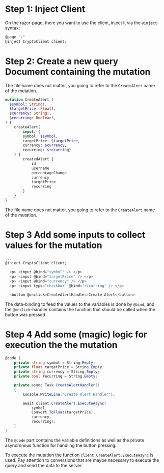 # Step 1: Inject Client

On the razor-page, there you want to use the client, inject it via the `@inject`-syntax:

```csharp
@page "/"
@inject CryptoClient client;
```

# Step 2: Create a new query Document containing the mutation

The file name does not matter, you going to refer to the `CreateAlert` name of the mutation.

```graphql
mutation CreateAlert (
  $symbol: String!,
  $targetPrice: Float!,
  $currency: String!,
  $recurring: Boolean!,
) {
    createAlert(
        input: {
        symbol: $symbol,
        targetPrice: $targetPrice,
        currency: $currency,
        recurring: $recurring}
    ) {
        createdAlert {
            id
            username
            percentageChange
            currency
            targetPrice
            recurring
        }
    }
}
```

The file name does not matter, you going to refer to the `CreateAlert` name of the mutation.

# Step 3 Add some inputs to collect values for the mutation

```csharp
...
@inject CryptoClient client;
  
  <p> <input @bind="symbol" /> </p>
  <p> <input @bind="targetPrice" /> </p>
  <p> <input @bind="currency" /> </p>
  <p> <input type="checkbox" @bind="recurring" /> </p>

  <button @onclick=CreateAlertHandler>Create Alert</button>
```

The data-binding to feed the values to the variables is done by `@bind`, and the `@onclick`-handler contains the function that should be called when the button was pressed.

# Step 4 Add some (magic) logic for execution the the mutation

```csharp
@code {
    private string symbol = String.Empty;
    private float targetPrice = String.Empty;
    private string currency = String.Empty;
    private bool recurring = String.Empty;

    private async Task CreateAlertHandler()
    {
        Console.WriteLine("Create Alert Handler");

        await client.CreateAlert.ExecuteAsync(
            symbol,
            Convert.ToFloat(targetPrice),
            currency,
            recurring);
    }
}
```

The `@code` part contains the variable definitions as well as the private asyncronous function for handling the button pressing.

To execute the mutation the function `client.CreateAlert.ExecuteAsync` is used. Pay attention to conversions that are maybe necessary to execute the query and send the data to the server.


